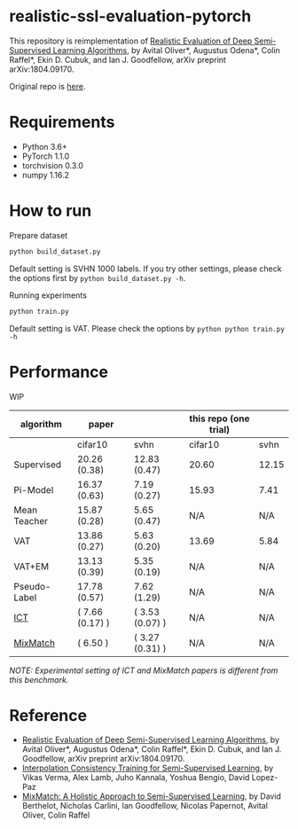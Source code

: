 # realistic-ssl-evaluation-pytorch
This repository is reimplementation of [Realistic Evaluation of Deep Semi-Supervised Learning Algorithms](https://arxiv.org/abs/1804.09170), by Avital Oliver*, Augustus Odena*, Colin Raffel*, Ekin D. Cubuk, and Ian J. Goodfellow, arXiv preprint arXiv:1804.09170.

Original repo is [here](https://github.com/brain-research/realistic-ssl-evaluation).

# Requirements
- Python 3.6+
- PyTorch 1.1.0
- torchvision 0.3.0
- numpy 1.16.2

# How to run
Prepare dataset

```python
python build_dataset.py
```

Default setting is SVHN 1000 labels. If you try other settings, please check the options first by ```python build_dataset.py -h```.

Running experiments

```python
python train.py
```

Default setting is VAT. Please check the options by ```python python train.py -h```

# Performance
WIP

|algorithm|paper||this repo (one trial)| |
|--|--|--|--|--|
||cifar10|svhn|cifar10|svhn|
|Supervised|20.26 (0.38)|12.83 (0.47)|20.60|12.15
|Pi-Model|16.37 (0.63)|7.19 (0.27)|15.93|7.41
|Mean Teacher|15.87 (0.28)|5.65 (0.47)|N/A|N/A
|VAT|13.86 (0.27)|5.63 (0.20)|13.69|5.84
|VAT+EM|13.13 (0.39)|5.35 (0.19)|N/A|N/A
|Pseudo-Label|17.78 (0.57)|7.62 (1.29)|N/A|N/A
|[ICT](https://arxiv.org/abs/1903.03825)|( 7.66 (0.17) )|( 3.53 (0.07) )|N/A|N/A
|[MixMatch](https://arxiv.org/abs/1905.02249)|( 6.50 )|( 3.27 (0.31) )|N/A|N/A

*NOTE: Experimental setting of ICT and MixMatch papers is different from this benchmark.*

# Reference
- [Realistic Evaluation of Deep Semi-Supervised Learning Algorithms](https://arxiv.org/abs/1804.09170), by Avital Oliver*, Augustus Odena*, Colin Raffel*, Ekin D. Cubuk, and Ian J. Goodfellow, arXiv preprint arXiv:1804.09170.
- [Interpolation Consistency Training for Semi-Supervised Learning](https://arxiv.org/abs/1903.03825), by Vikas Verma, Alex Lamb, Juho Kannala, Yoshua Bengio, David Lopez-Paz
- [MixMatch: A Holistic Approach to Semi-Supervised Learning](https://arxiv.org/abs/1905.02249), by David Berthelot, Nicholas Carlini, Ian Goodfellow, Nicolas Papernot, Avital Oliver, Colin Raffel